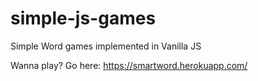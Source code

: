 # simple-js-games

Simple Word games implemented in Vanilla JS

Wanna play? Go here: https://smartword.herokuapp.com/

